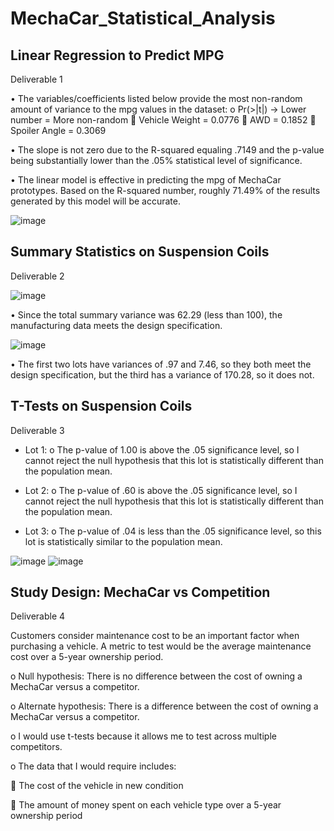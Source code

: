 # MechaCar_Statistical_Analysis


## Linear Regression to Predict MPG
Deliverable 1

•	The variables/coefficients listed	 below provide the most non-random amount of variance to the mpg values in the dataset:
  o	Pr(>|t|) -> Lower number = More non-random
    	Vehicle Weight = 0.0776
    	AWD = 0.1852
    	Spoiler Angle = 0.3069

•	The slope is not zero due to the R-squared equaling .7149 and the p-value being substantially lower than the .05% statistical level of significance.

•	The linear model is effective in predicting the mpg of MechaCar prototypes. Based on the R-squared number, roughly 71.49% of the results generated by this model will be accurate.

![image](https://user-images.githubusercontent.com/96176817/165866950-32ab0f26-afb4-4ac8-bb33-3ad66e870f1b.png)


## Summary Statistics on Suspension Coils
Deliverable 2

![image](https://user-images.githubusercontent.com/96176817/166122437-98484ad5-feea-40b5-b0b3-a91b2cd801dc.png)

•	Since the total summary variance was 62.29 (less than 100), the manufacturing data meets the design specification.

![image](https://user-images.githubusercontent.com/96176817/166122492-3f936f53-7cf9-4839-b1f6-2e0541bb253d.png)

•	The first two lots have variances of .97 and 7.46, so they both meet the design specification, but the third has a variance of 170.28, so it does not.


## T-Tests on Suspension Coils
Deliverable 3

-	Lot 1:
o	The p-value of 1.00 is above the .05 significance level, so I cannot reject the null hypothesis that this lot is statistically different than the population mean.

-	Lot 2:
o	The p-value of .60 is above the .05 significance level, so I cannot reject the null hypothesis that this lot is statistically different than the population mean.

-	Lot 3:
o	The p-value of .04 is less than the .05 significance level, so this lot is statistically similar to the population mean.

![image](https://user-images.githubusercontent.com/96176817/167309399-095d62ee-be46-4616-8daa-f9a5efe02518.png)
![image](https://user-images.githubusercontent.com/96176817/167309405-389b203d-8977-4d2b-bf0f-45bd0116dcf4.png)


## Study Design: MechaCar vs Competition
Deliverable 4

Customers consider maintenance cost to be an important factor when purchasing a vehicle. A metric to test would be the average maintenance cost over a 5-year ownership period.

o	Null hypothesis: There is no difference between the cost of owning a MechaCar versus a competitor.

o	Alternate hypothesis: There is a difference between the cost of owning a MechaCar versus a competitor.

o	I would use t-tests because it allows me to test across multiple competitors.

o	The data that I would require includes:

	The cost of the vehicle in new condition

	The amount of money spent on each vehicle type over a 5-year ownership period
